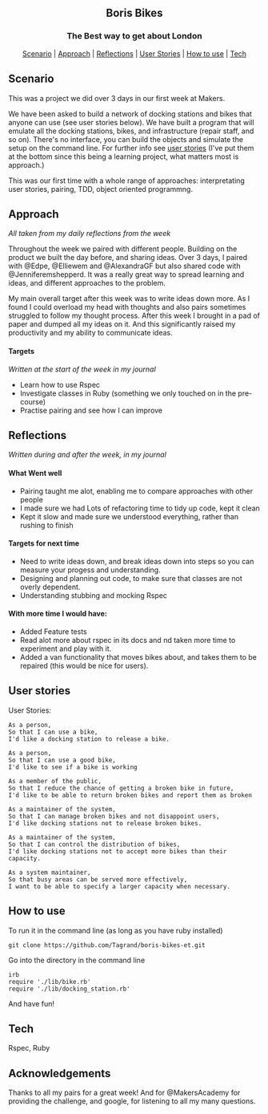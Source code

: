 <h2 align="center"> Boris Bikes </h2>
<h3 align="center"> The Best way to get about London</h3>

 <p align="center">  <a href='#scenario'>Scenario</a> |  <a href='#approach'>Approach</a>   |   <a href='#reflections'>Reflections</a> |
 <a href='#user_story'> User Stories</a> |  <a href='#use'>How to use</a>   |   <a href='#tech'>Tech</a>

## Scenario  <a name= "scenario"></a>

This was a project we did over 3 days in our first week at Makers.  

We have been asked to build a network of docking stations and bikes that anyone can use (see user stories below). We have built a program that will emulate all the docking stations, bikes, and infrastructure (repair staff, and so on). There's no interface, you can build the objects and simulate the setup on the command line. For further info see <a href='#user_story'> user stories</a>  (I've put them at the bottom since this being a learning project, what matters most is approach.)

This was our first time with a whole range of approaches: interpretating user stories, pairing, TDD, object oriented programmng.


## Approach <a name= "approach"> </a>

*All taken from my daily reflections from the week*

Throughout the week we paired with different people. Building on the product we built the day before, and sharing ideas. 
Over 3 days, I paired with @Edpe, @Elliewem and @AlexandraGF but also shared code with @Jenniferemshepperd. It was a really great way to spread learning and ideas, and different approaches to the problem. 

My main overall target after this week was to write ideas down more. As I found I could overload my head with thoughts and also pairs sometimes struggled to follow my thought process. After this week I brought in a pad of paper and dumped all my ideas on it. And this significantly raised my productivity and my ability to communicate ideas. 

#### Targets
*Written at the start of the week in my journal*
- Learn how to use Rspec
- Investigate classes in Ruby (something we only touched on in the pre-course)
- Practise pairing and see how I can improve

## Reflections  <a name= "reflections"> </a>
*Written during and after the week, in my journal*

#### What Went well
- Pairing taught me alot, enabling me to compare approaches with other people 
- I made sure we had Lots of refactoring time to tidy up code, kept it clean
- Kept it slow and made sure we understood everything, rather than rushing to finish

#### Targets for next time
- Need to write ideas down, and break ideas down into steps so you can measure your progess and understanding.
- Designing and planning out code, to make sure that classes are not overly dependent. 
- Understanding stubbing and mocking Rspec

#### With more time I would have:
- Added Feature tests
- Read alot more about rspec in its docs and nd taken more time to experiment and play with it. 
- Added a van functionality that moves bikes about, and takes them to be repaired (this would be nice for users). 

## User stories <a name= "user_story"></a>

User Stories:

```
As a person,
So that I can use a bike,
I'd like a docking station to release a bike.

As a person,
So that I can use a good bike,
I'd like to see if a bike is working

As a member of the public,
So that I reduce the chance of getting a broken bike in future,
I'd like to be able to return broken bikes and report them as broken

As a maintainer of the system,
So that I can manage broken bikes and not disappoint users,
I'd like docking stations not to release broken bikes.

As a maintainer of the system,
So that I can control the distribution of bikes,
I'd like docking stations not to accept more bikes than their capacity.

As a system maintainer,
So that busy areas can be served more effectively,
I want to be able to specify a larger capacity when necessary.

```

## How to use  <a name= "use"> </a>

To run it in the command line (as long as you have ruby installed)

```
git clone https://github.com/Tagrand/boris-bikes-et.git
```
Go into the directory in the command line
```
irb 
require './lib/bike.rb'
require './lib/docking_station.rb'
```
And have fun!

## Tech <a name= "tech"> </a>

Rspec, Ruby

## Acknowledgements

Thanks to all my pairs for a great week! And for @MakersAcademy for providing the challenge, and google, for listening to all my many questions.
